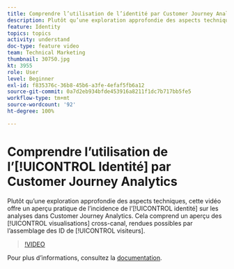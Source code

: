 ```yaml
---
title: Comprendre l’utilisation de l’identité par Customer Journey Analytics
description: Plutôt qu’une exploration approfondie des aspects techniques, cette vidéo offre un aperçu pratique de l’incidence de l’identité sur les analyses dans Adobe Customer Journey Analytics. Cela comprend un aperçu des visualisations cross-canal, rendues possibles par l’assemblage des ID de visiteurs.
feature: Identity
topics: topics
activity: understand
doc-type: feature video
team: Technical Marketing
thumbnail: 30750.jpg
kt: 3955
role: User
level: Beginner
exl-id: f835376c-36b8-45b6-a3fe-4efaf5fb6a12
source-git-commit: 0a7d2eb934bfde453916a8211f1dc7b717bb5fe5
workflow-type: tm+mt
source-wordcount: '92'
ht-degree: 100%

---
```


# Comprendre l’utilisation de l’[!UICONTROL Identité] par Customer Journey Analytics

Plutôt qu’une exploration approfondie des aspects techniques, cette vidéo offre un aperçu pratique de l’incidence de l’[!UICONTROL identité] sur les analyses dans Customer Journey Analytics. Cela comprend un aperçu des [!UICONTROL visualisations] cross-canal, rendues possibles par l’assemblage des ID de [!UICONTROL visiteurs].

>[!VIDEO](https://video.tv.adobe.com/v/30750/?learn=on&quality=12)

Pour plus d’informations, consultez la [documentation](https://experienceleague.adobe.com/docs/analytics-platform/using/cja-landing.html?lang=fr).
